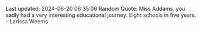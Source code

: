 Last updated: 2024-06-20 06:35:06
Random Quote: Miss Addams, you sadly had a very interesting educational journey. Eight schools in five years. - Larissa Weems